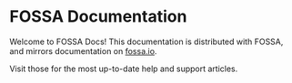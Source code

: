 # FOSSA Documentation

Welcome to FOSSA Docs!  This documentation is distributed with FOSSA, and mirrors documentation on [fossa.io](http://fossa.io).  

Visit those for the most up-to-date help and support articles.